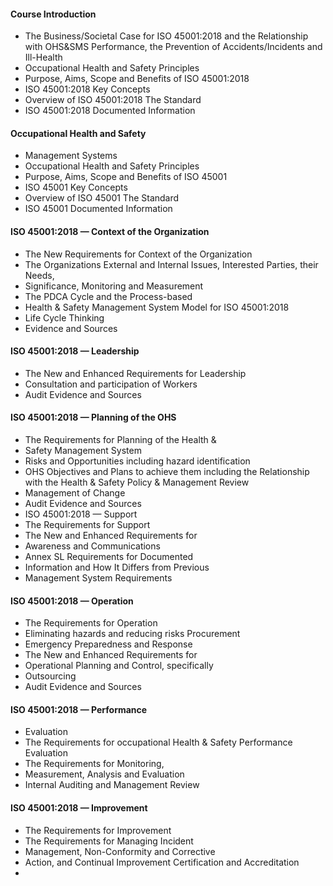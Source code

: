 #### Course Introduction

- The Business/Societal Case for ISO 45001:2018 and the Relationship with OHS&SMS Performance, the Prevention of Accidents/Incidents and Ill-Health
- Occupational Health and Safety Principles
- Purpose, Aims, Scope and Benefits of ISO 45001:2018
- ISO 45001:2018 Key Concepts
- Overview of ISO 45001:2018 The Standard
- ISO 45001:2018 Documented Information

#### Occupational Health and Safety

- Management Systems
- Occupational Health and Safety Principles
- Purpose, Aims, Scope and Benefits of ISO 45001
- ISO 45001 Key Concepts
- Overview of ISO 45001 The Standard
- ISO 45001 Documented Information

#### ISO 45001:2018 — Context of the Organization

- The New Requirements for Context of the Organization
- The Organizations External and Internal Issues, Interested Parties, their Needs,
- Significance, Monitoring and Measurement
- The PDCA Cycle and the Process-based
- Health & Safety Management System Model for ISO 45001:2018
- Life Cycle Thinking
- Evidence and Sources

#### ISO 45001:2018 — Leadership

- The New and Enhanced Requirements for Leadership
- Consultation and participation of Workers
- Audit Evidence and Sources

#### ISO 45001:2018 — Planning of the OHS

- The Requirements for Planning of the Health &
- Safety Management System
- Risks and Opportunities including hazard identification
- OHS Objectives and Plans to achieve them including the Relationship with the Health & Safety Policy & Management Review
- Management of Change
- Audit Evidence and Sources
- ISO 45001:2018 — Support
- The Requirements for Support
- The New and Enhanced Requirements for
- Awareness and Communications
- Annex SL Requirements for Documented
- Information and How It Differs from Previous
- Management System Requirements

#### ISO 45001:2018 — Operation

- The Requirements for Operation
- Eliminating hazards and reducing risks Procurement
- Emergency Preparedness and Response
- The New and Enhanced Requirements for
- Operational Planning and Control, specifically
- Outsourcing
- Audit Evidence and Sources

#### ISO 45001:2018 — Performance

- Evaluation
- The Requirements for occupational Health & Safety Performance Evaluation
- The Requirements for Monitoring,
- Measurement, Analysis and Evaluation
- Internal Auditing and Management Review

#### ISO 45001:2018 — Improvement

- The Requirements for Improvement
- The Requirements for Managing Incident
- Management, Non-Conformity and Corrective
- Action, and Continual Improvement Certification and Accreditation
-
